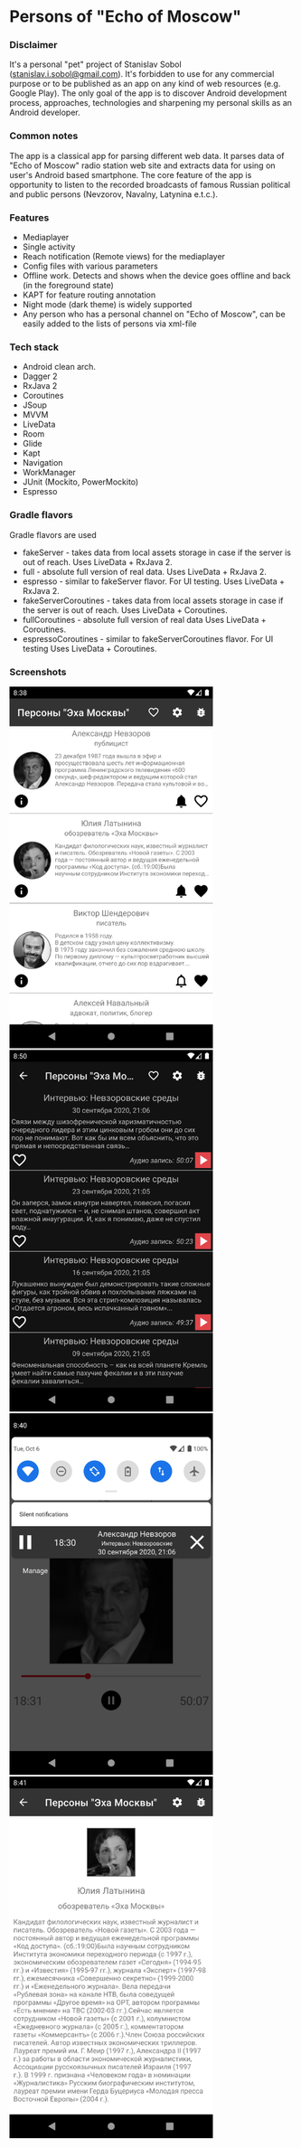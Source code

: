 # Persons of "Echo of Moscow"

### Disclaimer
It's a personal "pet" project of Stanislav Sobol (stanislav.i.sobol@gmail.com).
It's forbidden to use for any commercial purpose or to be published as an app on any kind of web resources (e.g. Google Play).
The only goal of the app is to discover Android development process, approaches, technologies and sharpening my personal skills as an Android developer.

### Common notes
The app is a classical app for parsing different web data. It parses data of "Echo of Moscow" radio station web site and extracts
data for using on user's Android based smartphone. The core feature of the app is opportunity to listen to the recorded broadcasts of
famous Russian political and public persons (Nevzorov, Navalny, Latynina e.t.c.).

### Features
- Mediaplayer
- Single activity
- Reach notification (Remote views) for the mediaplayer
- Config files with various parameters
- Offline work. Detects and shows when the device goes offline and back (in the foreground state)
- KAPT for feature routing annotation
- Night mode (dark theme) is widely supported
- Any person who has a personal channel on "Echo of Moscow", can be easily added to the lists of persons via xml-file

### Tech stack

- Android clean arch.
- Dagger 2
- RxJava 2
- Coroutines
- JSoup
- MVVM
- LiveData
- Room
- Glide
- Kapt
- Navigation
- WorkManager
- JUnit (Mockito, PowerMockito)
- Espresso

### Gradle flavors

Gradle flavors are used
- fakeServer - takes data from local assets storage in case if the server is out of reach. Uses LiveData + RxJava 2.
- full - absolute full version of real data. Uses LiveData + RxJava 2.
- espresso - similar to fakeServer flavor. For UI testing. Uses LiveData + RxJava 2.
- fakeServerCoroutines - takes data from local assets storage in case if the server is out of reach.  Uses LiveData + Coroutines.
- fullCoroutines - absolute full version of real data Uses LiveData + Coroutines.
- espressoCoroutines - similar to fakeServerCoroutines flavor. For UI testing Uses LiveData + Coroutines.

### Screenshots
<img src="images/persons.png" alt="scheme" title="scheme" width="360" height="640" />
<img src="images/casts_night.png" alt="scheme" title="scheme" width="360" height="640" />
<img src="images/player.png" alt="scheme" title="scheme" width="360" height="640" />
<img src="images/info.png" alt="scheme" title="scheme" width="360" height="640" />